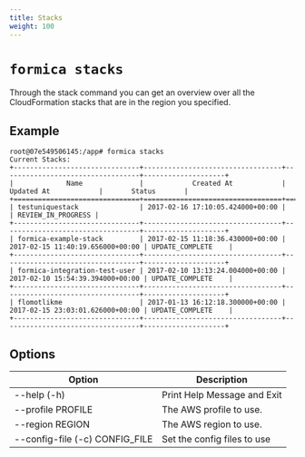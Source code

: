 ```yaml
---
title: Stacks
weight: 100
---
```


# `formica stacks`

Through the stack command you can get an overview over all the CloudFormation stacks that are in the region you specified.

## Example

```
root@07e549506145:/app# formica stacks
Current Stacks:
+-------------------------------+----------------------------------+----------------------------------+--------------------+
|             Name              |            Created At            |            Updated At            |       Status       |
+===============================+==================================+==================================+====================+
| testuniquestack               | 2017-02-16 17:10:05.424000+00:00 |                                  | REVIEW_IN_PROGRESS |
+-------------------------------+----------------------------------+----------------------------------+--------------------+
| formica-example-stack         | 2017-02-15 11:18:36.430000+00:00 | 2017-02-15 11:40:19.656000+00:00 | UPDATE_COMPLETE    |
+-------------------------------+----------------------------------+----------------------------------+--------------------+
| formica-integration-test-user | 2017-02-10 13:13:24.004000+00:00 | 2017-02-10 15:54:39.394000+00:00 | UPDATE_COMPLETE    |
+-------------------------------+----------------------------------+----------------------------------+--------------------+
| flomotlikme                   | 2017-01-13 16:12:18.300000+00:00 | 2017-02-15 23:03:01.626000+00:00 | UPDATE_COMPLETE    |
+-------------------------------+----------------------------------+----------------------------------+--------------------+
```

## Options

| Option                                             | Description  |
| -------------------------------------------------- | ------------ |
| --help (-h)                                        | Print Help Message and Exit |
| --profile PROFILE                                  | The AWS profile to use. |
| --region REGION                                    | The AWS region to use. |
| --config-file (-c) CONFIG_FILE                     | Set the config files to use |